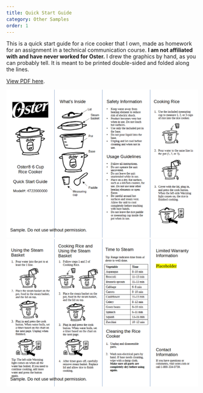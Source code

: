 ```yaml
---
title: Quick Start Guide
category: Other Samples
order: 1
---
```


This is a quick start guide for a rice cooker that I own, made as homework for an assignment in a technical communication course. **I am not affiliated with and have never worked for Oster.** I drew the graphics by hand, as you can probably tell. It is meant to be printed double-sided and folded along the lines.

[View PDF here](/media/Oster-Rice-Cooker-Quick-Start-Guide.pdf).

<img src="/images/other-samples/other_1.png" alt="Page 1 of quick start guide">

<img src="/images/other-samples/other_2.png" alt="Page 2 of quick start guide">